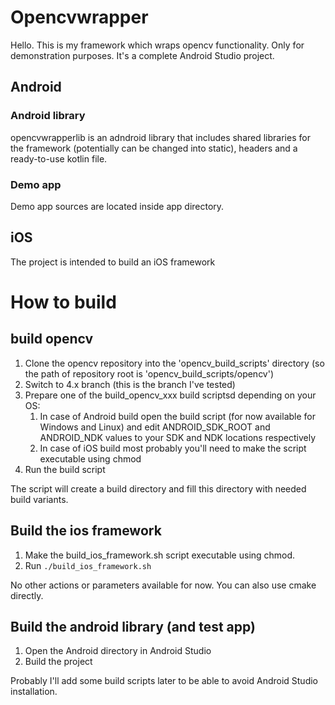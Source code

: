 # Opencvwrapper
Hello. This is my framework which wraps opencv functionality. Only for demonstration purposes.
It's a complete Android Studio project.

## Android
### Android library
opencvwrapperlib is an adndroid library that includes shared libraries for the framework (potentially can be changed into static), headers and a ready-to-use kotlin file.
### Demo app
Demo app sources are located inside app directory.
## iOS
The project is intended to build an iOS framework

# How to build
## build opencv
1. Clone the opencv repository into the 'opencv_build_scripts' directory (so the path of repository root is 'opencv_build_scripts/opencv')
2. Switch to 4.x branch (this is the branch I've tested)
3. Prepare one of the build_opencv_xxx build scriptsd depending on your OS:
    1. In case of Android build open the build script (for now available for Windows and Linux) and edit ANDROID_SDK_ROOT and ANDROID_NDK values to your SDK and NDK locations respectively
    2. In case of iOS build most probably you'll need to make the script executable using chmod
4. Run the build script

The script will create a build directory and fill this directory with needed build variants.
## Build the ios framework
1. Make the build_ios_framework.sh script executable using chmod.
2. Run `./build_ios_framework.sh`

No other actions or parameters available for now. You can also use cmake directly.
## Build the android library (and test app)
1. Open the Android directory in Android Studio
2. Build the project

Probably I'll add some build scripts later to be able to avoid Android Studio installation.
